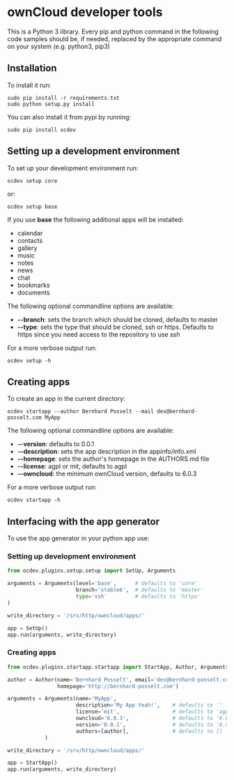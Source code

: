 # ownCloud developer tools
This is a Python 3 library. Every pip and python command in the following code
samples should be, if needed, replaced by the appropriate command on your system (e.g. python3, pip3)

## Installation

To install it run:

    sudo pip install -r requirements.txt
    sudo python setup.py install

You can also install it from pypi by running:

    sudo pip install ocdev


## Setting up a development environment
To set up your development environment run:

    ocdev setup core

or: 
  
    ocdev setup base

If you use **base** the following additional apps will be installed:
* calendar
* contacts
* gallery
* music
* notes
* news
* chat
* bookmarks
* documents

The following optional commandline options are available:

* **--branch**: sets the branch which should be cloned, defaults to master
* **--type**: sets the type that should be cloned, ssh or https. Defaults to https since you need access to the repository to use ssh

For a more verbose output run:

    ocdev setup -h


## Creating apps

To create an app in the current directory:

    ocdev startapp --author Bernhard Posselt --mail dev@bernhard-posselt.com MyApp

The following optional commandline options are available:

* **--version**: defaults to 0.0.1
* **--description**: sets the app description in the appinfo/info.xml
* **--homepage**: sets the author's homepage in the AUTHORS.md file
* **--license**: agpl or mit, defaults to agpl
* **--owncloud**: the minimum ownCloud version, defaults to 6.0.3

For a more verbose output run:

    ocdev startapp -h

## Interfacing with the app generator
To use the app generator in your python app use:

### Setting up development environment
```python
from ocdev.plugins.setup.setup import SetUp, Arguments

arguments = Arguments(level='base',      # defaults to 'core'
                      branch='stable6',  # defaults to 'master'
                      type='ssh'         # defaults to 'https'
)

write_directory = '/srv/http/owncloud/apps/'

app = SetUp()
app.run(arguments, write_directory)
```

### Creating apps

```python
from ocdev.plugins.startapp.startapp import StartApp, Author, Arguments

author = Author(name='Bernhard Posselt', email='dev@bernhard-posselt.com', 
                homepage='http://bernhard-posselt.com')

arguments = Arguments(name='MyApp', 
                      description='My App Yeah!',    # defaults to ''
                      license='mit',                 # defaults to 'agpl'
                      owncloud='6.0.3',              # defaults to '6.0.3'
                      version='0.0.1',               # defaults to '0.0.1'
                      authors=[author],              # defaults to []
            )

write_directory = '/srv/http/owncloud/apps/'

app = StartApp()
app.run(arguments, write_directory)
```
